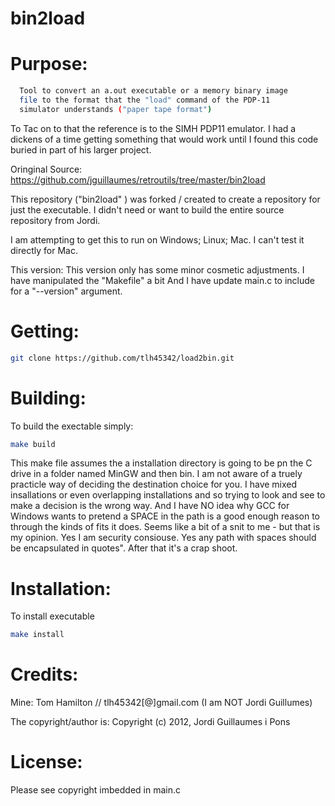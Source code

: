 # bin2load

# Purpose:

```bash
  Tool to convert an a.out executable or a memory binary image
  file to the format that the "load" command of the PDP-11
  simulator understands ("paper tape format")
```

To Tac on to that the reference is to the SIMH PDP11 emulator.  I had a dickens of a time getting something that would work until I found this code buried in part of his larger project.

Oringinal Source:
https://github.com/jguillaumes/retroutils/tree/master/bin2load

This repository ("bin2load" ) was forked / created to create a repository for just the executable.  I didn't need or want to build the entire source repository from Jordi.

I am attempting to get this to run on Windows; Linux; Mac.  I can't test it directly for Mac.

This version:
This version only has some minor cosmetic adjustments.  I have manipulated the "Makefile" a bit
And I have update main.c to include for a "--version" argument.

# Getting:

```bash
git clone https://github.com/tlh45342/load2bin.git
```

# Building:

To build the exectable simply:

```bash
make build
```

This make file assumes the a installation directory is going to be pn the C drive in a folder named MinGW and then bin.  I am not aware of a truely practicle way of deciding the destination choice for you.  I have mixed insallations or even overlapping installations and so trying to look and see to make a decision is the wrong way.  And I have NO idea why GCC for Windows wants to pretend a SPACE in the path is a good enough reason to through the kinds of fits it does.  Seems like a bit of a snit to me - but that is my opinion.  Yes I am security consiouse. 
 Yes any path with spaces should be encapsulated in quotes".  After that it's a crap shoot. 

# Installation:

To  install executable

```bash
make install
```

# Credits:

Mine:  Tom Hamilton // tlh45342[@]gmail.com  (I am NOT Jordi Guillumes)

The copyright/author is: Copyright (c) 2012, Jordi Guillaumes i Pons

# License:

Please see copyright imbedded in main.c
